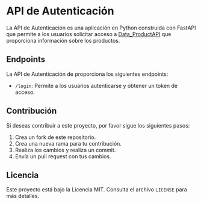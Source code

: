 # API de Autenticación

La API de Autenticación es una aplicación en Python construida con FastAPI que permite a los usuarios solicitar acceso a [Data_ProductAPI](https://github.com/BrunoGilRamirez/DataProduct_API) que proporciona información sobre los productos.


## Endpoints

La API de Autenticación de proporciona los siguientes endpoints:

- `/login`: Permite a los usuarios autenticarse y obtener un token de acceso.

## Contribución

Si deseas contribuir a este proyecto, por favor sigue los siguientes pasos:

1. Crea un fork de este repositorio.
2. Crea una nueva rama para tu contribución.
3. Realiza los cambios y realiza un commit.
4. Envía un pull request con tus cambios.

## Licencia

Este proyecto está bajo la Licencia MIT. Consulta el archivo `LICENSE` para más detalles.
